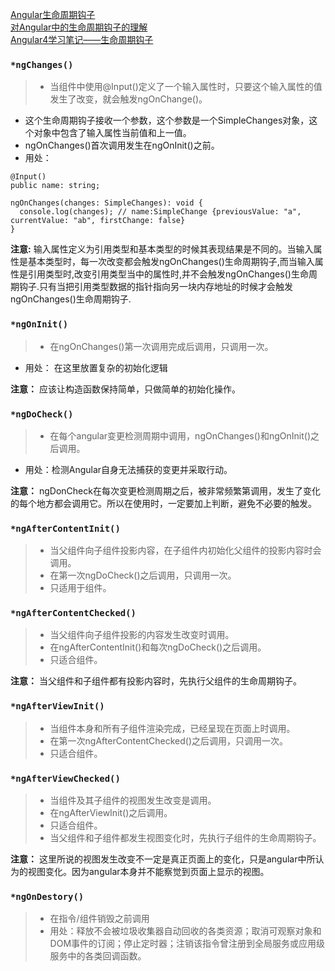 [Angular生命周期钩子](https://angular.cn/guide/lifecycle-hooks#peek-a-boo)<br>
[对Angular中的生命周期钩子的理解](https://juejin.im/post/597dd3546fb9a03c5945699a)<br>
[Angular4学习笔记——生命周期钩子](https://segmentfault.com/a/1190000012180793)<br>

### `*ngChanges()`
> * 当组件中使用@Input()定义了一个输入属性时，只要这个输入属性的值发生了改变，就会触发ngOnChange()。
* 这个生命周期钩子接收一个参数，这个参数是一个SimpleChanges对象，这个对象中包含了输入属性当前值和上一值。
* ngOnChanges()首次调用发生在ngOnInit()之前。
* 用处：

```
@Input()
public name: string;

ngOnChanges(changes: SimpleChanges): void {
  console.log(changes); // name:SimpleChange {previousValue: "a", currentValue: "ab", firstChange: false}
}
```
**注意:** 输入属性定义为引用类型和基本类型的时候其表现结果是不同的。当输入属性是基本类型时，每一次改变都会触发ngOnChanges()生命周期钩子,而当输入属性是引用类型时,改变引用类型当中的属性时,并不会触发ngOnChanges()生命周期钩子.只有当把引用类型数据的指针指向另一块内存地址的时候才会触发ngOnChanges()生命周期钩子.


### `*ngOnInit()`
> * 在ngOnChanges()第一次调用完成后调用，只调用一次。
* 用处： 在这里放置复杂的初始化逻辑

**注意：** 应该让构造函数保持简单，只做简单的初始化操作。

### `*ngDoCheck()`
> * 在每个angular变更检测周期中调用，ngOnChanges()和ngOnInit()之后调用。
* 用处：检测Angular自身无法捕获的变更并采取行动。

**注意：** ngDonCheck在每次变更检测周期之后，被非常频繁第调用，发生了变化的每个地方都会调用它。所以在使用时，一定要加上判断，避免不必要的触发。

### `*ngAfterContentInit()`
> * 当父组件向子组件投影内容，在子组件内初始化父组件的投影内容时会调用。
> * 在第一次ngDoCheck()之后调用，只调用一次。
> * 只适用于组件。

### `*ngAfterContentChecked()`
> * 当父组件向子组件投影的内容发生改变时调用。
> * 在ngAfterContentInit()和每次ngDoCheck()之后调用。
> * 只适合组件。

**注意：** 当父组件和子组件都有投影内容时，先执行父组件的生命周期钩子。

### `*ngAfterViewInit()`
> * 当组件本身和所有子组件渲染完成，已经呈现在页面上时调用。
> * 在第一次ngAfterContentChecked()之后调用，只调用一次。
> * 只适合组件。

### `*ngAfterViewChecked()`
> * 当组件及其子组件的视图发生改变是调用。
> * 在ngAfterViewInit()之后调用。
> * 只适合组件。
> * 当父组件和子组件都发生视图变化时，先执行子组件的生命周期钩子。

**注意：** 这里所说的视图发生改变不一定是真正页面上的变化，只是angular中所认为的视图变化。因为angular本身并不能察觉到页面上显示的视图。

### `*ngOnDestory()`
> * 在指令/组件销毁之前调用
> * 用处：释放不会被垃圾收集器自动回收的各类资源；取消可观察对象和DOM事件的订阅；停止定时器；注销该指令曾注册到全局服务或应用级服务中的各类回调函数。